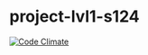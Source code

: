 # project-lvl1-s124

[![Code Climate](https://codeclimate.com/github/codeclimate/codeclimate/badges/gpa.svg)](https://codeclimate.com/github/codeclimate/codeclimate)
